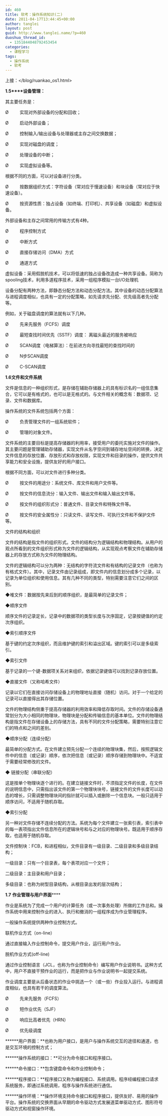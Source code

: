 ```yaml
---
id: 460
title: 软考：操作系统知识(二)
date: 2011-04-17T13:44:45+00:00
author: tanglei
layout: post
guid: http://www.tanglei.name/?p=460
duoshuo_thread_id:
  - 1351844048792453454
categories:
  - 课程学习
tags:
  - 操作系统
  - 软考
---
```

上接：</blog/ruankao_os1.html>

**1.5****设备管理：**

其主要任务是：

Ø         实现对外部设备的分配和回收；

Ø         启动外部设备；

Ø         控制输入/输出设备与处理器或主存之间交换数据；

Ø         实现对磁盘的调度；

Ø         处理设备的中断；

Ø         实现虚拟设备等。

根据不同的方面，可以对设备进行分类。

Ø         按数据组织方式：字符设备（常对应于慢速设备）和块设备（常对应于快速设备）。

Ø         按资源性质：独占设备（如终端、打印机）、共享设备（如磁盘）和虚拟设备。

外部设备和主存之间常用的传输方式有4种。

Ø         程序控制方式

Ø         中断方式

Ø         直接存储访问（DMA）方式

Ø         通道方式

虚拟设备：采用假脱机技术，可以将低速的独占设备改造成一种共享设备。简称为spooling技术，利用多道程序技术，采用一组程序模拟一台I/O处理机

设备分配有两种方法，即静态分配方法和动态分配方法。其中设备的动态分配算法与进程调度相似，也具有一定的分配策略，如先请求先分配、优先级高者先分配等。

例如，关于磁盘调度的算法就有以下几种。

Ø         先来先服务（FCFS）调度

Ø         最短查找时间优先（SSTF）调度： 离磁头最近的服务被响应

Ø         SCAN调度（电梯算法）：在前进方向寻找最短的查找时间的

Ø         N步SCAN调度

Ø         C-SCAN调度

**1.6****文件和文件系统******

文件是信息的一种组织形式，是存储在辅助存储器上的具有标识名的一组信息集合，它可以是有格式的，也可以是无格式的。与文件相关的概念有：数据项、记录、文件和数据库。

操作系统的文件系统包括两个方面：

Ø         负责管理文件的一组系统软件；

Ø         管理的对象文件。

文件系统的主要目标是提高存储器的利用率，接受用户的委托实施对文件的操作。其主要问题是管理辅助存储器，实现文件从名字空间到辅存地址空间的转换，决定文件信息的存放位置、存放形式和存放权限，实现文件和目录的操作，提供文件共享能力和安全设施，提供友好的用户接口。

根据不同方面，可以对文件进行多种分类。

Ø         按文件的用途分：系统文件、库文件和用户文件等。

Ø         按文件的信息流分：输入文件、输出文件和输入输出文件等。

Ø         按文件的组织形式分：普通文件、目录文件和特殊文件等。

Ø         按文件的安全属性分：只读文件、读写文件、可执行文件和不保护文件等。

文件的结构和组织

文件的结构是指文件的组织形式。文件的结构分为逻辑结构和物理结构。从用户的观点所看到的文件组织形式称为文件的逻辑结构，从实现观点考察文件在辅助存储器上的存放方式称为文件的物理结构。

文件的逻辑结构可以分为两种：无结构的字符流文件和有结构的记录文件（也称为有格式文件）。其中，记录文件由记录组成，即文件内的信息划分成多个记录，以记录为单位组织和使用信息。其有几种不同的类型，特别需要注意它们之间的区别。

◆堆文件：数据按先来后到的顺序组织，是最简单的记录文件；

◆顺序文件

顺序文件的记录定长，记录中的数据项的类型长度与次序固定，记录按键值的约定次序组织。

◆索引顺序文件

基于键的约定次序组织，而且维护键的索引和溢出区域。键的索引可以是多级索引。

◆索引文件

基于记录的一个键-数据项关系对来组织，依据记录键值可以找到记录存放位置。

◆直接文件（又称哈希文件）

记录以它们在直接访问存储设备上的物理地址直接（随机）访问。对于一个给定的记录可以直接得出其存储位置。

文件的物理结构侧重于提高存储器的利用效率和降低存取时间。文件的存储设备通常划分为大小相同的物理块，物理块是分配和传输信息的基本单位。文件的物理结构是指文件在存储设备上的存储方法，具有不同的文件分配策略，需要特别注意它们的特点和之间的差别。

◆顺序分配（连续分配）

最简单的分配方式。在文件建立预先分配一个连续的物理块集，然后，按照逻辑文件中的信息（或记录）顺序，依次把信息（或记录）顺序存储到物理块中。不适宜于需要经常修改的文件。

◆ 链接分配（串联分配）

这是按单个物理块逐个进行的。在建立链接文件时，不须指定文件的长度，在文件的说明信息中，只需指出该文件的第一个物理块块号，链接文件的文件长度可以动态的增长，只需调整物理块间的指针就可以插入或删除一个信息块。一般只适用于顺序访问，不适用于随机存取。

◆索引分配

另一种对文件存储不连续分配的方法。系统为每个文件建立一张索引表，索引表中的每一表项指出文件信息所在的逻辑块号和与之对应的物理块号。既适用于顺序存取，也适用于随机存取。

文件控制块：FCB，和进程相似，文件目录有一级目录、二级目录和多级目录结构；

一级目录：只有一个目录表，每个表项对应一个文件；

二级目录：主目录和用户目录；

多级目录：也称为树型目录结构，从根目录出发的层次结构；

**1.7** **作业管理与用户界面******

作业是系统为了完成一个用户的计算任务（或一次事务处理）所做的工作总和。操作系统中用来控制作业的进入、执行和撤消的一组程序成为作业管理程序。
  
一般操作系统提供两种作业控制方式。
  
联机作业方式（on-line）

通过直接输入作业控制命令，提交用户作业，运行用户作业。
  
脱机作业方式(off-line)

通过作业控制语言（JCL，也称为作业控制命令）编写用户作业说明书。这种方式中，用户不直接干预作业的运行，而是把作业与作业说明书一起提交系统。

作业调度主要是从后备状态的作业中挑选一个（或一些）作业投入运行。与进程调度相似，也具有若干的调度算法。

Ø         先来先服务（FCFS）

Ø         短作业优先（SJF）

Ø         响应比高者优先（HRN）

Ø         优先级调度

 ******用户界面：**也称为用户接口，是用户与操作系统交互的途径和通道，也是交互环境的控制方式；

 ******操作系统的接口：**可分为命令接口和程序接口。

 ******命令接口：**包含键盘命令和作业控制命令；

 ******程序接口：**程序接口又称为编程接口、系统调用。程序经编程接口请求系统服务，即通过系统调用，程序与操作系统进行通信。

 ******操作环境：**操作环境支持命令接口和程序接口，提供友好、易用的操作平台。操作系统的交换界面从早期的命令驱动方式发展道菜单驱动方式、图形符号驱动方式和视窗操作环境。
